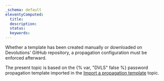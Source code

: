 ```yaml
---
_schema: default
eleventyComputed:
  title:
  description:
  status:
  keywords:
---
```

Whether a template has been created manually or downloaded on Devolutions' GitHub repository, a propagation configuration must be enforced afterward.

The present topic is based on the {% var, "DVLS" false %} password propagation template imported in the [Import a propagation template](/pam/server/propagation-script/import-propagation-script/) topic.